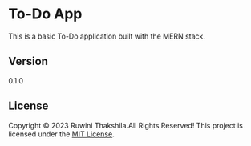 # To-Do App
This is a basic To-Do application built with the MERN stack.

## Version
0.1.0

## License
Copyright &copy; 2023 Ruwini Thakshila.All Rights Reserved!
This project is licensed under the [MIT License](License.txt).
